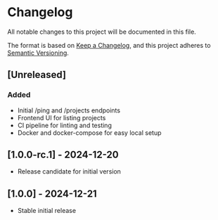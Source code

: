 # Changelog

All notable changes to this project will be documented in this file.

The format is based on [Keep a Changelog](https://keepachangelog.com/en/1.0.0/),
and this project adheres to [Semantic Versioning](https://semver.org/).

## [Unreleased]

### Added
- Initial /ping and /projects endpoints
- Frontend UI for listing projects
- CI pipeline for linting and testing
- Docker and docker-compose for easy local setup

## [1.0.0-rc.1] - 2024-12-20
- Release candidate for initial version

## [1.0.0] - 2024-12-21
- Stable initial release
